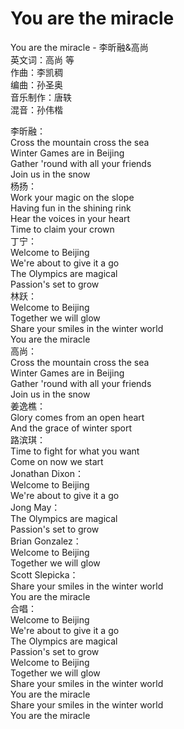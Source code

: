 # You are the miracle   
You are the miracle - 李昕融&高尚  
英文词：高尚 等  
作曲：李凯稠  
编曲：孙圣奥  
音乐制作：唐轶  
混音：孙伟楷  

李昕融：  
Cross the mountain cross the sea  
Winter Games are in Beijing  
Gather 'round with all your friends  
Join us in the snow  
杨扬：  
Work your magic on the slope  
Having fun in the shining rink  
Hear the voices in your heart  
Time to claim your crown  
丁宁：  
Welcome to Beijing  
We're about to give it a go  
The Olympics are magical  
Passion's set to grow  
林跃：  
Welcome to Beijing  
Together we will glow  
Share your smiles in the winter world  
You are the miracle  
高尚：  
Cross the mountain cross the sea  
Winter Games are in Beijing  
Gather 'round with all your friends  
Join us in the snow  
姜逸樵：  
Glory comes from an open heart  
And the grace of winter sport  
路滨琪：  
Time to fight for what you want  
Come on now we start  
Jonathan Dixon：  
Welcome to Beijing  
We're about to give it a go  
Jong May：  
The Olympics are magical  
Passion's set to grow  
Brian Gonzalez：  
Welcome to Beijing  
Together we will glow  
Scott Slepicka：  
Share your smiles in the winter world  
You are the miracle  
合唱：  
Welcome to Beijing  
We're about to give it a go  
The Olympics are magical  
Passion's set to grow  
Welcome to Beijing  
Together we will glow  
Share your smiles in the winter world  
You are the miracle  
Share your smiles in the winter world  
You are the miracle